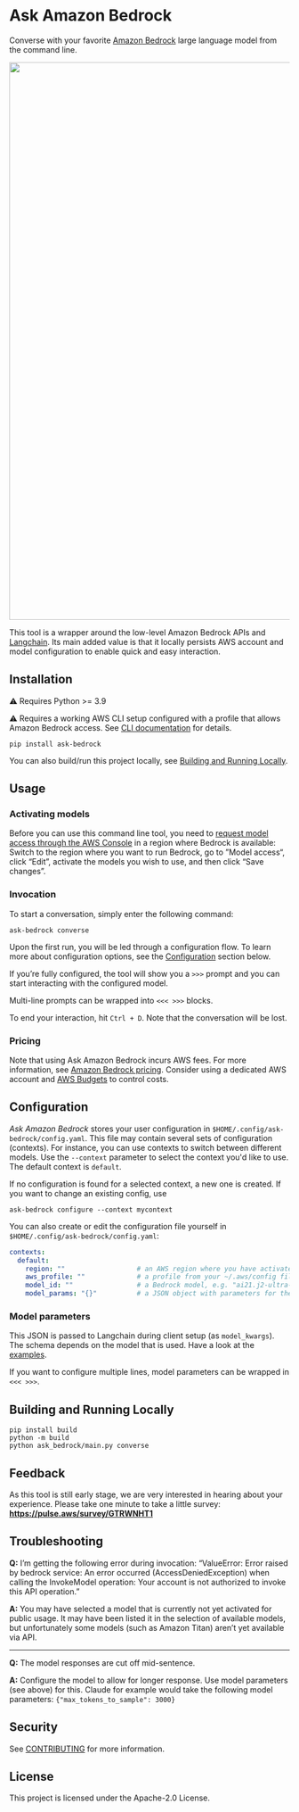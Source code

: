 # Ask Amazon Bedrock

Converse with your favorite [Amazon Bedrock](https://aws.amazon.com/bedrock/) large language model from the command line.

<p>
  <img width="1000" src="https://raw.githubusercontent.com/awslabs/ask-bedrock/main/README.svg">
</p>

This tool is a wrapper around the low-level Amazon Bedrock APIs and [Langchain](https://python.langchain.com/docs/integrations/llms/bedrock). Its main added value is that it locally persists AWS account and model configuration to enable quick and easy interaction.

## Installation

⚠️ Requires Python >= 3.9

⚠️ Requires a working AWS CLI setup configured with a profile that allows Amazon Bedrock access. See [CLI documentation](https://docs.aws.amazon.com/cli/latest/userguide/cli-configure-files.html) for details.


```shell
pip install ask-bedrock
```

You can also build/run this project locally, see [Building and Running Locally](#building-and-running-locally).

## Usage

### Activating models

Before you can use this command line tool, you need to [request model access through the AWS Console](https://console.aws.amazon.com/bedrock/home#/modelaccess) in a region where Bedrock is available: Switch to the region where you want to run Bedrock, go to ”Model access“, click “Edit”, activate the models you wish to use, and then click “Save changes”.

### Invocation

To start a conversation, simply enter the following command:

```shell
ask-bedrock converse
```

Upon the first run, you will be led through a configuration flow. To learn more about configuration options, see the [Configuration](#configuration) section below.

If you’re fully configured, the tool will show you a `>>>` prompt and you can start interacting with the configured model.

Multi-line prompts can be wrapped into `<<< >>>` blocks.

To end your interaction, hit `Ctrl + D`. Note that the conversation will be lost.

### Pricing

Note that using Ask Amazon Bedrock incurs AWS fees. For more information, see [Amazon Bedrock pricing](https://aws.amazon.com/bedrock/pricing/). Consider using a dedicated AWS account and [AWS Budgets](https://docs.aws.amazon.com/cost-management/latest/userguide/budgets-managing-costs.html) to control costs.

## Configuration

*Ask Amazon Bedrock* stores your user configuration in `$HOME/.config/ask-bedrock/config.yaml`. This file may contain several sets of configuration (contexts). For instance, you can use contexts to switch between different models. Use the `--context` parameter to select the context you'd like to use. The default context is `default`.

If no configuration is found for a selected context, a new one is created. If you want to change an existing config, use

```shell
ask-bedrock configure --context mycontext
```

You can also create or edit the configuration file yourself in `$HOME/.config/ask-bedrock/config.yaml`:

```yaml
contexts:
  default:
    region: ""                  # an AWS region where you have activated Bedrock
    aws_profile: ""             # a profile from your ~/.aws/config file
    model_id: ""                # a Bedrock model, e.g. "ai21.j2-ultra-v1"
    model_params: "{}"          # a JSON object with parameters for the selected model
```

### Model parameters

This JSON is passed to Langchain during client setup (as `model_kwargs`). The schema depends on the model that is used. Have a look at the [examples](model_params_examples.md).

If you want to configure multiple lines, model parameters can be wrapped in `<<< >>>`.

## Building and Running Locally

```
pip install build
python -m build
python ask_bedrock/main.py converse
```

## Feedback

As this tool is still early stage, we are very interested in hearing about your experience. Please take one minute to take a little survey: **https://pulse.aws/survey/GTRWNHT1**


## Troubleshooting

**Q:** I’m getting the following error during invocation: “ValueError: Error raised by bedrock service: An error occurred (AccessDeniedException) when calling the InvokeModel operation: Your account is not authorized to invoke this API operation.”

**A:** You may have selected a model that is currently not yet activated for public usage. It may have been listed it in the selection of available models, but unfortunately some models (such as Amazon Titan) aren’t yet available via API.

---

**Q:** The model responses are cut off mid-sentence.

**A:** Configure the model to allow for longer response. Use model parameters (see above) for this. Claude for example would take the following model parameters: `{"max_tokens_to_sample": 3000}`

## Security

See [CONTRIBUTING](CONTRIBUTING.md#security-issue-notifications) for more information.

## License

This project is licensed under the Apache-2.0 License.

